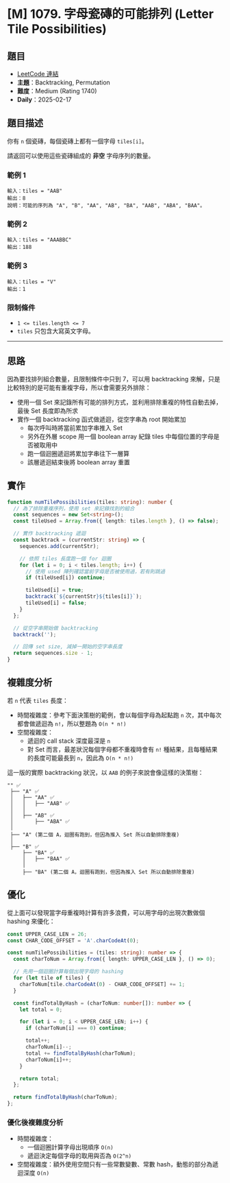 # [M] 1079. 字母瓷磚的可能排列 (Letter Tile Possibilities)

## 題目

- [LeetCode 連結](https://leetcode.com/problems/letter-tile-possibilities)
- **主題**：Backtracking, Permutation
- **難度**：Medium (Rating 1740)
- **Daily**：2025-02-17

## 題目描述

你有 `n` 個瓷磚，每個瓷磚上都有一個字母 `tiles[i]`。

請返回可以使用這些瓷磚組成的 **非空** 字母序列的數量。

### 範例 1

```plain
輸入：tiles = "AAB"
輸出：8
說明：可能的序列為 "A", "B", "AA", "AB", "BA", "AAB", "ABA", "BAA"。

```

### 範例 2

```plain
輸入：tiles = "AAABBC"
輸出：188

```

### 範例 3

```plain
輸入：tiles = "V"
輸出：1

```

### 限制條件

- `1 <= tiles.length <= 7`
- `tiles` 只包含大寫英文字母。

---

## 思路

因為要找排列組合數量，且限制條件中只到 7，可以用 backtracking 來解，只是比較特別的是可能有重複字母，所以會需要另外排除：

- 使用一個 Set 來記錄所有可能的排列方式，並利用排除重複的特性自動去掉，最後 Set 長度即為所求
- 實作一個 backtracking 函式做遞迴，從空字串為 root 開始累加
  - 每次呼叫時將當前累加字串推入 Set
  - 另外在外層 scope 用一個 boolean array 紀錄 tiles 中每個位置的字母是否被取用中
  - 跑一個迴圈遞迴將累加字串往下一層算
  - 該層遞迴結束後將 boolean array 重置

## 實作

```ts
function numTilePossibilities(tiles: string): number {
  // 為了排除重複序列，使用 set 來記錄找到的組合
  const sequences = new Set<string>();
  const tileUsed = Array.from({ length: tiles.length }, () => false);

  // 實作 backtracking 遞迴
  const backtrack = (currentStr: string) => {
    sequences.add(currentStr);

    // 依照 tiles 長度跑一個 for 迴圈
    for (let i = 0; i < tiles.length; i++) {
      // 使用 used 陣列確認當前字母是否被使用過，若有則跳過
      if (tileUsed[i]) continue;

      tileUsed[i] = true;
      backtrack(`${currentStr}${tiles[i]}`);
      tileUsed[i] = false;
    }
  };

  // 從空字串開始做 backtracking
  backtrack('');

  // 回傳 set size, 減掉一開始的空字串長度
  return sequences.size - 1;
}
```

## 複雜度分析

若 `n` 代表 `tiles` 長度：

- 時間複雜度：參考下面決策樹的範例，會以每個字母為起點跑 `n` 次，其中每次都會做遞迴為 `n!`，所以整題為 `O(n * n!)`
- 空間複雜度：
  - 遞迴的 call stack 深度最深是 `n`
  - 對 Set 而言，最差狀況每個字母都不重複時會有 `n!` 種結果，且每種結果的長度可能最長到 `n`，因此為 `O(n * n!)`

這一版的實際 backtracking 狀況，以 `AAB` 的例子來說會像這樣的決策樹：

```plain
"" ✅
 ├── "A" ✅
 │   ├── "AA" ✅
 │   │   ├── "AAB" ✅
 │   │
 │   ├── "AB" ✅
 │       ├── "ABA" ✅
 │
 ├── "A" (第二個 A，迴圈有跑到，但因為推入 Set 所以自動排除重複)
 │
 ├── "B" ✅
     ├── "BA" ✅
     │   ├── "BAA" ✅
     │
     ├── "BA" (第二個 A，迴圈有跑到，但因為推入 Set 所以自動排除重複)
```

## 優化

從上面可以發現當字母重複時計算有許多浪費，可以用字母的出現次數做個 hashing 來優化：

```ts
const UPPER_CASE_LEN = 26;
const CHAR_CODE_OFFSET = 'A'.charCodeAt(0);

const numTilePossibilities = (tiles: string): number => {
  const charToNum = Array.from({ length: UPPER_CASE_LEN }, () => 0);

  // 先用一個迴圈計算每個出現字母的 hashing
  for (let tile of tiles) {
    charToNum[tile.charCodeAt(0) - CHAR_CODE_OFFSET] += 1;
  }

  const findTotalByHash = (charToNum: number[]): number => {
    let total = 0;

    for (let i = 0; i < UPPER_CASE_LEN; i++) {
      if (charToNum[i] === 0) continue;

      total++;
      charToNum[i]--;
      total += findTotalByHash(charToNum);
      charToNum[i]++;
    }

    return total;
  };

  return findTotalByHash(charToNum);
};
```

### 優化後複雜度分析

- 時間複雜度：
  - 一個迴圈計算字母出現順序 `O(n)`
  - 遞迴決定每個字母的取用與否為 `O(2^n)`
- 空間複雜度：額外使用空間只有一些常數變數、常數 hash，動態的部分為遞迴深度 `O(n)`
